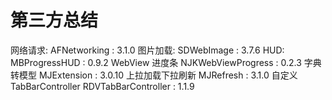 # 第三方总结
网络请求:
AFNetworking			: 3.1.0
图片加载:
SDWebImage				: 3.7.6
HUD:
MBProgressHUD       : 0.9.2
WebView 进度条
NJKWebViewProgress  : 0.2.3
字典转模型
MJExtension         : 3.0.10
上拉加载下拉刷新
MJRefresh           : 3.1.0
自定义TabBarController
RDVTabBarController : 1.1.9


